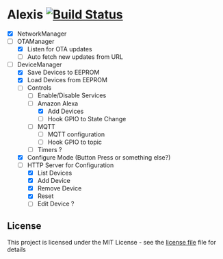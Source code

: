 # Alexis [![Build Status](https://travis-ci.org/rpidanny/Alexis.svg?branch=develop)](https://travis-ci.org/rpidanny/Alexis)

- [x] NetworkManager
- [ ] OTAManager
  - [x] Listen for OTA updates
  - [ ] Auto fetch new updates from URL
- [ ] DeviceManager
  - [x] Save Devices to EEPROM
  - [x] Load Devices from EEPROM
  - [ ] Controls
    - [ ] Enable/Disable Services
    - [ ] Amazon Alexa
      - [x] Add Devices
      - [ ] Hook GPIO to State Change
    - [ ] MQTT
      - [ ] MQTT configuration
      - [ ] Hook GPIO to topic
    - [ ] Timers ?
  - [x] Configure Mode (Button Press or something else?)
  - [ ] HTTP Server for Configuration
    - [x] List Devices
    - [x] Add Device
    - [x] Remove Device
    - [x] Reset
    - [ ] Edit Device ?

## License

This project is licensed under the MIT License - see the [license file](LICENSE) file for details